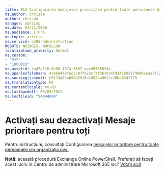 ```yaml
---
title: 912 Configurarea mesajelor prioritare pentru toate persoanele din organizația dvs.
ms.author: chrisda
author: chrisda
manager: dansimp
ms.date: 04/21/2020
ms.audience: ITPro
ms.topic: article
ms.service: o365-administration
ROBOTS: NOINDEX, NOFOLLOW
localization_priority: Normal
ms.custom:
- "912"
- "1800019"
ms.assetid: bad7a7f6-0c68-497a-8637-aae49355034a
ms.openlocfilehash: 43b8b478fac3c077520cf3f36193efd241598174b00eea27f13861de1a140954
ms.sourcegitcommit: b5f7da89a650d2915dc652449623c78be6247175
ms.translationtype: MT
ms.contentlocale: ro-RO
ms.lasthandoff: 08/05/2021
ms.locfileid: "54044604"
---
```

# <a name="turn-focused-inbox-on-or-off-for-everyone"></a>Activați sau dezactivați Mesaje prioritare pentru toți

Pentru instrucțiuni, consultați Configurarea [mesajelor prioritare pentru toate persoanele din organizația dvs.](https://docs.microsoft.com/microsoft-365/admin/setup/configure-focused-inbox)

**Notă:** această procedură Exchange Online PowerShell. Preferați să faceți acest lucru în Centru de administrare Microsoft 365 loc? [Votați aici!](https://go.microsoft.com/fwlink/p/?linkid=862489)
